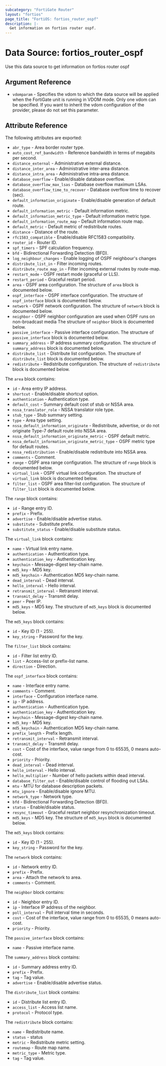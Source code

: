 ```yaml
---
subcategory: "FortiGate Router"
layout: "fortios"
page_title: "FortiOS: fortios_router_ospf"
description: |-
  Get information on fortios router ospf.
---
```


# Data Source: fortios_router_ospf
Use this data source to get information on fortios router ospf

## Argument Reference


* `vdomparam` - Specifies the vdom to which the data source will be applied when the FortiGate unit is running in VDOM mode. Only one vdom can be specified. If you want to inherit the vdom configuration of the provider, please do not set this parameter.


## Attribute Reference

The following attributes are exported:

* `abr_type` - Area border router type.
* `auto_cost_ref_bandwidth` - Reference bandwidth in terms of megabits per second.
* `distance_external` - Administrative external distance.
* `distance_inter_area` - Administrative inter-area distance.
* `distance_intra_area` - Administrative intra-area distance.
* `database_overflow` - Enable/disable database overflow.
* `database_overflow_max_lsas` - Database overflow maximum LSAs.
* `database_overflow_time_to_recover` - Database overflow time to recover (sec).
* `default_information_originate` - Enable/disable generation of default route.
* `default_information_metric` - Default information metric.
* `default_information_metric_type` - Default information metric type.
* `default_information_route_map` - Default information route map.
* `default_metric` - Default metric of redistribute routes.
* `distance` - Distance of the route.
* `rfc1583_compatible` - Enable/disable RFC1583 compatibility.
* `router_id` - Router ID.
* `spf_timers` - SPF calculation frequency.
* `bfd` - Bidirectional Forwarding Detection (BFD).
* `log_neighbour_changes` - Enable logging of OSPF neighbour's changes
* `distribute_list_in` - Filter incoming routes.
* `distribute_route_map_in` - Filter incoming external routes by route-map.
* `restart_mode` - OSPF restart mode (graceful or LLS).
* `restart_period` - Graceful restart period.
* `area` - OSPF area configuration. The structure of `area` block is documented below.
* `ospf_interface` - OSPF interface configuration. The structure of `ospf_interface` block is documented below.
* `network` - OSPF network configuration. The structure of `network` block is documented below.
* `neighbor` - OSPF neighbor configuration are used when OSPF runs on non-broadcast media The structure of `neighbor` block is documented below.
* `passive_interface` - Passive interface configuration. The structure of `passive_interface` block is documented below.
* `summary_address` - IP address summary configuration. The structure of `summary_address` block is documented below.
* `distribute_list` - Distribute list configuration. The structure of `distribute_list` block is documented below.
* `redistribute` - Redistribute configuration. The structure of `redistribute` block is documented below.

The `area` block contains:

* `id` - Area entry IP address.
* `shortcut` - Enable/disable shortcut option.
* `authentication` - Authentication type.
* `default_cost` - Summary default cost of stub or NSSA area.
* `nssa_translator_role` - NSSA translator role type.
* `stub_type` - Stub summary setting.
* `type` - Area type setting.
* `nssa_default_information_originate` - Redistribute, advertise, or do not originate Type-7 default route into NSSA area.
* `nssa_default_information_originate_metric` - OSPF default metric.
* `nssa_default_information_originate_metric_type` - OSPF metric type for default routes.
* `nssa_redistribution` - Enable/disable redistribute into NSSA area.
* `comments` - Comment.
* `range` - OSPF area range configuration. The structure of `range` block is documented below.
* `virtual_link` - OSPF virtual link configuration. The structure of `virtual_link` block is documented below.
* `filter_list` - OSPF area filter-list configuration. The structure of `filter_list` block is documented below.

The `range` block contains:

* `id` - Range entry ID.
* `prefix` - Prefix.
* `advertise` - Enable/disable advertise status.
* `substitute` - Substitute prefix.
* `substitute_status` - Enable/disable substitute status.

The `virtual_link` block contains:

* `name` - Virtual link entry name.
* `authentication` - Authentication type.
* `authentication_key` - Authentication key.
* `keychain` - Message-digest key-chain name.
* `md5_key` - MD5 key.
* `md5_keychain` - Authentication MD5 key-chain name.
* `dead_interval` - Dead interval.
* `hello_interval` - Hello interval.
* `retransmit_interval` - Retransmit interval.
* `transmit_delay` - Transmit delay.
* `peer` - Peer IP.
* `md5_keys` - MD5 key. The structure of `md5_keys` block is documented below.

The `md5_keys` block contains:

* `id` - Key ID (1 - 255).
* `key_string` - Password for the key.

The `filter_list` block contains:

* `id` - Filter list entry ID.
* `list` - Access-list or prefix-list name.
* `direction` - Direction.

The `ospf_interface` block contains:

* `name` - Interface entry name.
* `comments` - Comment.
* `interface` - Configuration interface name.
* `ip` - IP address.
* `authentication` - Authentication type.
* `authentication_key` - Authentication key.
* `keychain` - Message-digest key-chain name.
* `md5_key` - MD5 key.
* `md5_keychain` - Authentication MD5 key-chain name.
* `prefix_length` - Prefix length.
* `retransmit_interval` - Retransmit interval.
* `transmit_delay` - Transmit delay.
* `cost` - Cost of the interface, value range from 0 to 65535, 0 means auto-cost.
* `priority` - Priority.
* `dead_interval` - Dead interval.
* `hello_interval` - Hello interval.
* `hello_multiplier` - Number of hello packets within dead interval.
* `database_filter_out` - Enable/disable control of flooding out LSAs.
* `mtu` - MTU for database description packets.
* `mtu_ignore` - Enable/disable ignore MTU.
* `network_type` - Network type.
* `bfd` - Bidirectional Forwarding Detection (BFD).
* `status` - Enable/disable status.
* `resync_timeout` - Graceful restart neighbor resynchronization timeout.
* `md5_keys` - MD5 key. The structure of `md5_keys` block is documented below.

The `md5_keys` block contains:

* `id` - Key ID (1 - 255).
* `key_string` - Password for the key.

The `network` block contains:

* `id` - Network entry ID.
* `prefix` - Prefix.
* `area` - Attach the network to area.
* `comments` - Comment.

The `neighbor` block contains:

* `id` - Neighbor entry ID.
* `ip` - Interface IP address of the neighbor.
* `poll_interval` - Poll interval time in seconds.
* `cost` - Cost of the interface, value range from 0 to 65535, 0 means auto-cost.
* `priority` - Priority.

The `passive_interface` block contains:

* `name` - Passive interface name.

The `summary_address` block contains:

* `id` - Summary address entry ID.
* `prefix` - Prefix.
* `tag` - Tag value.
* `advertise` - Enable/disable advertise status.

The `distribute_list` block contains:

* `id` - Distribute list entry ID.
* `access_list` - Access list name.
* `protocol` - Protocol type.

The `redistribute` block contains:

* `name` - Redistribute name.
* `status` - status
* `metric` - Redistribute metric setting.
* `routemap` - Route map name.
* `metric_type` - Metric type.
* `tag` - Tag value.

